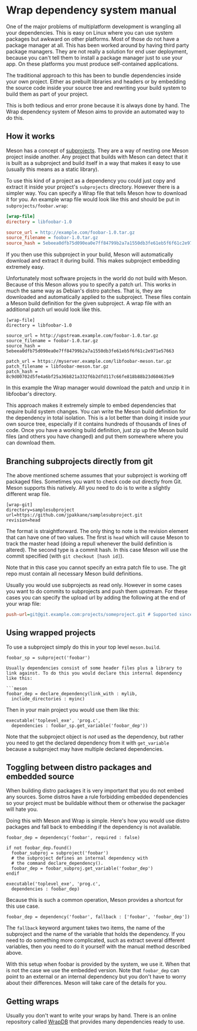 # Wrap dependency system manual

One of the major problems of multiplatform development is wrangling all your dependencies. This is easy on Linux where you can use system packages but awkward on other platforms. Most of those do not have a package manager at all. This has been worked around by having third party package managers. They are not really a solution for end user deployment, because you can't tell them to install a package manager just to use your app. On these platforms you must produce self-contained applications.

The traditional approach to this has been to bundle dependencies inside your own project. Either as prebuilt libraries and headers or by embedding the source code inside your source tree and rewriting your build system to build them as part of your project.

This is both tedious and error prone because it is always done by hand. The Wrap dependency system of Meson aims to provide an automated way to do this.

## How it works

Meson has a concept of [subprojects](Subprojects.md). They are a way of nesting one Meson project inside another. Any project that builds with Meson can detect that it is built as a subproject and build itself in a way that makes it easy to use (usually this means as a static library).

To use this kind of a project as a dependency you could just copy and extract it inside your project's `subprojects` directory. However there is a simpler way. You can specify a Wrap file that tells Meson how to download it for you. An example wrap file would look like this and should be put in `subprojects/foobar.wrap`:

```ini
[wrap-file]
directory = libfoobar-1.0

source_url = http://example.com/foobar-1.0.tar.gz
source_filename = foobar-1.0.tar.gz
source_hash = 5ebeea0dfb75d090ea0e7ff84799b2a7a1550db3fe61eb5f6f61c2e971e57663
```

If you then use this subproject in your build, Meson will automatically download and extract it during build. This makes subproject embedding extremely easy.

Unfortunately most software projects in the world do not build with Meson. Because of this Meson allows you to specify a patch url. This works in much the same way as Debian's distro patches. That is, they are downloaded and automatically applied to the subproject. These files contain a Meson build definition for the given subproject. A wrap file with an additional patch url would look like this.

```
[wrap-file]
directory = libfoobar-1.0

source_url = http://upstream.example.com/foobar-1.0.tar.gz
source_filename = foobar-1.0.tar.gz
source_hash = 5ebeea0dfb75d090ea0e7ff84799b2a7a1550db3fe61eb5f6f61c2e971e57663

patch_url = https://myserver.example.com/libfoobar-meson.tar.gz
patch_filename = libfoobar-meson.tar.gz
patch_hash = 8c9d00702d5fe4a6bf25a36b821a332f6b2dfd117c66fe818b88b23d604635e9
```

In this example the Wrap manager would download the patch and unzip it in libfoobar's directory.

This approach makes it extremely simple to embed dependencies that require build system changes. You can write the Meson build definition for the dependency in total isolation. This is a lot better than doing it inside your own source tree, especially if it contains hundreds of thousands of lines of code. Once you have a working build definition, just zip up the Meson build files (and others you have changed) and put them somewhere where you can download them.

## Branching subprojects directly from git

The above mentioned scheme assumes that your subproject is working off packaged files. Sometimes you want to check code out directly from Git. Meson supports this natively. All you need to do is to write a slightly different wrap file.

```
[wrap-git]
directory=samplesubproject
url=https://github.com/jpakkane/samplesubproject.git
revision=head
```

The format is straightforward. The only thing to note is the revision element that can have one of two values. The first is `head` which will cause Meson to track the master head (doing a repull whenever the build definition is altered). The second type is a commit hash. In this case Meson will use the commit specified (with `git checkout [hash id]`).

Note that in this case you cannot specify an extra patch file to use. The git repo must contain all necessary Meson build definitions.

Usually you would use subprojects as read only. However in some cases you want to do commits to subprojects and push them upstream. For these cases you can specify the upload url by adding the following at the end of your wrap file:

```ini
push-url=git@git.example.com:projects/someproject.git # Supported since version 0.37.0
```

## Using wrapped projects

To use a subproject simply do this in your top level `meson.build`.

```meson
foobar_sp = subproject('foobar')

Usually dependencies consist of some header files plus a library to link against. To do this you would declare this internal dependency like this:

```meson
foobar_dep = declare_dependency(link_with : mylib,
  include_directories : myinc)
```

Then in your main project you would use them like this:

```meson
executable('toplevel_exe', 'prog.c',
  dependencies : foobar_sp.get_variable('foobar_dep'))
```

Note that the subproject object is *not* used as the dependency, but rather you need to get the declared dependency from it with `get_variable` because a subproject may have multiple declared dependencies.

## Toggling between distro packages and embedded source

When building distro packages it is very important that you do not embed any sources. Some distros have a rule forbidding embedded dependencies so your project must be buildable without them or otherwise the packager will hate you.

Doing this with Meson and Wrap is simple. Here's how you would use distro packages and fall back to embedding if the dependency is not available.

```meson
foobar_dep = dependency('foobar', required : false)

if not foobar_dep.found()
  foobar_subproj = subproject('foobar')
  # the subproject defines an internal dependency with
  # the command declare_dependency().
  foobar_dep = foobar_subproj.get_variable('foobar_dep')
endif

executable('toplevel_exe', 'prog.c',
  dependencies : foobar_dep)
```

Because this is such a common operation, Meson provides a shortcut for this use case.

```meson
foobar_dep = dependency('foobar', fallback : ['foobar', 'foobar_dep'])
```

The `fallback` keyword argument takes two items, the name of the subproject and the name of the variable that holds the dependency. If you need to do something more complicated, such as extract several different variables, then you need to do it yourself with the manual method described above.

With this setup when foobar is provided by the system, we use it. When that is not the case we use the embedded version. Note that `foobar_dep` can point to an external or an internal dependency but you don't have to worry about their differences. Meson will take care of the details for you.

## Getting wraps

Usually you don't want to write your wraps by hand. There is an online repository called [WrapDB](Using-the-WrapDB.md) that provides many dependencies ready to use.
